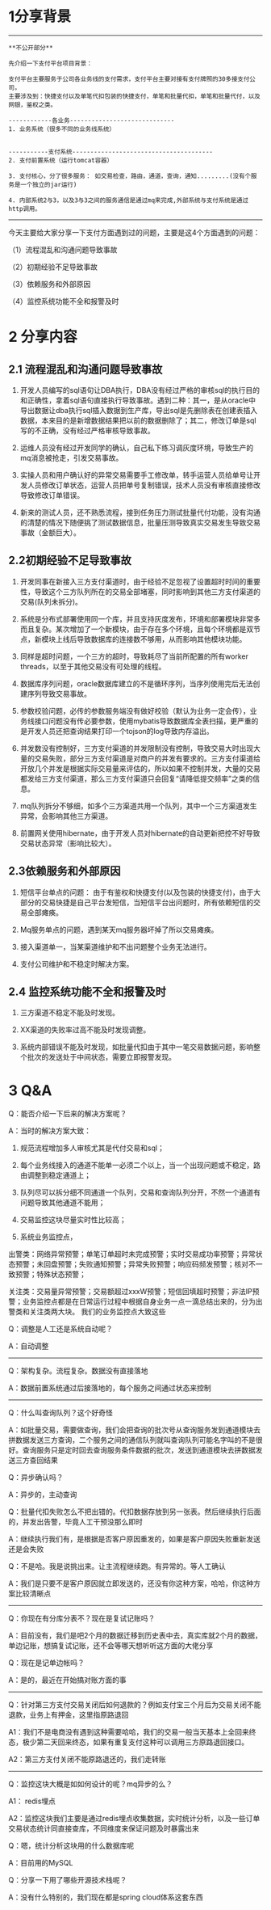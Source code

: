 # 1分享背景


---


```
**不公开部分** 

先介绍一下支付平台项目背景：

支付平台主要服务于公司各业务线的支付需求，支付平台主要对接有支付牌照的30多接支付公司，
主要涉及到：快捷支付以及单笔代扣包装的快捷支付，单笔和批量代扣，单笔和批量代付，以及网银，鉴权之类。

------------各业务-----------------------------
1. 业务系统（很多不同的业务线系统）


-----------支付系统---------------------------------------
2. 支付前置系统（运行tomcat容器）

3. 支付核心，分了很多服务： 如交易检查，路由，通道，查询，通知.........(没有个服务是一个独立的jar运行)

4. 内部系统2与3，以及3与3之间的服务通信是通过mq来完成,外部系统与支付系统是通过http调用。
```


---



今天主要给大家分享一下支付方面遇到过的问题，主要是这4个方面遇到的问题：

（1）流程混乱和沟通问题导致事故

（2）初期经验不足导致事故

（3）依赖服务和外部原因

（4）监控系统功能不全和报警及时



# 2 分享内容
## 2.1 流程混乱和沟通问题导致事故
1. 开发人员编写的sql语句让DBA执行，DBA没有经过严格的审核sql的执行目的和正确性，拿着sql语句直接执行导致事故。遇到二种：其一，是从oracle中导出数据让dba执行sql插入数据到生产库，导出sql是先删除表在创建表插入数据，本来目的是新增数据结果把以前的数据删除了；其二，修改订单是sql写的不正确，没有经过严格审核导致事故。

2. 运维人员没有经过开发同学的确认，自己私下练习调灰度环境，导致生产的mq消息被抢走，引发交易事故。

3. 实操人员和用户确认好的异常交易需要手工修改单，转手运营人员给单号让开发人员修改订单状态，运营人员把单号复制错误，技术人员没有审核直接修改导致修改订单错误。

4. 新来的测试人员，还不熟悉流程，接到任务压力测试批量代付功能，没有沟通的清楚的情况下随便挑了测试数据信息，批量压测导致真实交易发生导致交易事故（金额巨大）。

## 2.2初期经验不足导致事故
1. 开发同事在新接入三方支付渠道时，由于经验不足忽视了设置超时时间的重要性，导致这个三方队列所在的交易全部堵塞，同时影响到其他三方支付渠道的交易(队列未拆分)。

2. 系统是分布式部署使用同一个库，并且支持灰度发布，环境和部署模块非常多而且复杂。某次增加了一个新模块，由于存在多个环境，且每个环境都是双节点，新模块上线后导致数据库的连接数不够用，从而影响其他模块功能。

3. 同样是超时问题，一个三方的超时，导致耗尽了当前所配置的所有worker threads，以至于其他交易没有可处理的线程。

4. 数据库序列问题，oracle数据库建立的不是循环序列，当序列使用完后无法创建序列导致交易事故。

5. 参数校验问题，必传的参数服务端没有做好校验（默认为业务一定会传），业务线接口问题没有传必要参数，使用mybatis导致数据库全表扫描，更严重的是开发人员还把查询结果打印一个tojson的log导致内存溢出。

6. 并发数没有控制好，三方支付渠道的并发限制没有控制，导致交易大时出现大量的交易失败，部分三方支付渠道是对商户的并发有要求的。三方支付渠道给开放几个并发是根据实际交易量来评估的，所以如果不控制并发，大量的交易都发给三方支付渠道，那么三方支付渠道只会回复“请降低提交频率”之类的信息。

7. mq队列拆分不够细，如多个三方渠道共用一个队列，其中一个三方渠道发生异常，会影响其他三方渠道。

8. 前置网关使用hibernate，由于开发人员对hibernate的自动更新把控不好导致交易状态异常（影响比较大）。

## 2.3依赖服务和外部原因
1. 短信平台单点的问题： 由于有鉴权和快捷支付(以及包装的快捷支付)，由于大部分的交易快捷是自己平台发短信，当短信平台出问题时，所有依赖短信的交易全部瘫痪。

2. Mq服务单点的问题，遇到某天mq服务器坏掉了所以交易瘫痪。

3. 接入渠道单一，当某渠道维护和不出问题整个业务无法进行。

4. 支付公司维护和不稳定时解决方案。

## 2.4 监控系统功能不全和报警及时

1. 三方渠道不稳定不能及时发现。

2. XX渠道的失败率过高不能及时发现调整。

3. 系统内部错误不能及时发现，如批量代扣由于其中一笔交易数据问题，影响整个批次的发送处于中间状态，需要立即报警发现。

# 3 Q&A

Q：能否介绍一下后来的解决方案呢？

A：当时的解决方案大致：

1. 规范流程增加多人审核尤其是代付交易和sql；

2. 每个业务线接入的通道不能单一必须二个以上，当一个出现问题或不稳定，路由调整到稳定通道上；

3. 队列尽可以拆分细不同通道一个队列，交易和查询队列分开，不然一个通道有问题导致其他通道不能用；

4. 交易监控这块尽量实时性比较高；

5. 系统业务监控点，

出警类：网络异常预警；单笔订单超时未完成预警；实时交易成功率预警；异常状态预警；未回盘预警；失败通知预警；异常失败预警；响应码频发预警；核对不一致预警；特殊状态预警；

关注类：交易量异常预警；交易额超过xxxW预警；短信回填超时预警；非法IP预警；业务监控点都是在日常运行过程中根据自身业务一点一滴总结出来的，分为出警类和关注类两大块。
我们的业务监控点大致这些

Q：调整是人工还是系统自动呢？

A：自动调整


---
Q：架构复杂。流程复杂。数据没有直接落地

A：数据前置系统通过后接落地的，每个服务之间通过状态来控制


---
Q：什么叫查询队列？这个好奇怪

A：如批量交易，需要做查询，我们会把查询的批次号从查询服务发到通道模块去拼数据发送三方查询，二个服务之间的通信队列就叫查询队列可能名字叫的不是很好。查询服务只是定时回去查询服务条件数据的批次，发送到通道模块去拼数据发送三方查回结果

Q：异步确认吗？

A：异步的，主动查询

Q：批量代扣失败怎么不把出错的。代扣数据存放到另一张表。然后继续执行后面的，并发出告警，毕竟人工干预没那么即时

A：继续执行我们有，是根据是否客户原因重发的，如果是客户原因失败重新发送还是会失败

Q：不是哈。我是说挑出来。让主流程继续跑。有异常的。等人工确认

A：我们是只要不是客户原因就立即发送的，还没有你这种方案，哈哈，你这种方案比较清晰点


---
Q：你现在有分库分表不？现在是复试记账吗？

A：目前没有，我们是吧2个月的数据迁移到历史表中去，真实库就2个月的数据，单边记账，想搞复试记账，还不会等哪天想听听这方面的大佬分享

Q：现在是记单边帐吗？

A：是的，最近在开始搞对账方面的事


---
Q：针对第三方支付交易关闭后如何退款的？例如支付宝三个月后为交易关闭不能退款，业务上有押金，这里指原路退回

A1：我们不是电商没有遇到这种需要哈哈，我们的交易一般当天基本上全回来终态，极少第二天回来终态，如果有重复支付这种可以调用三方原路退回接口。

A2：第三方支付关闭不能原路退还的，我们走转账


---
Q：监控这块大概是如如何设计的呢？mq异步的么？

A1： redis埋点

A2：监控这块我们主要是通过redis埋点收集数据，实时统计分析，以及一些订单交易状态统计同直接查库，不同维度来保证问题及时暴露出来

Q：嗯，统计分析这块用的什么数据库呢

A：目前用的MySQL

Q：分享一下用了哪些开源技术栈呢？

A：没有什么特别的，我们现在都是spring cloud体系这套东西
